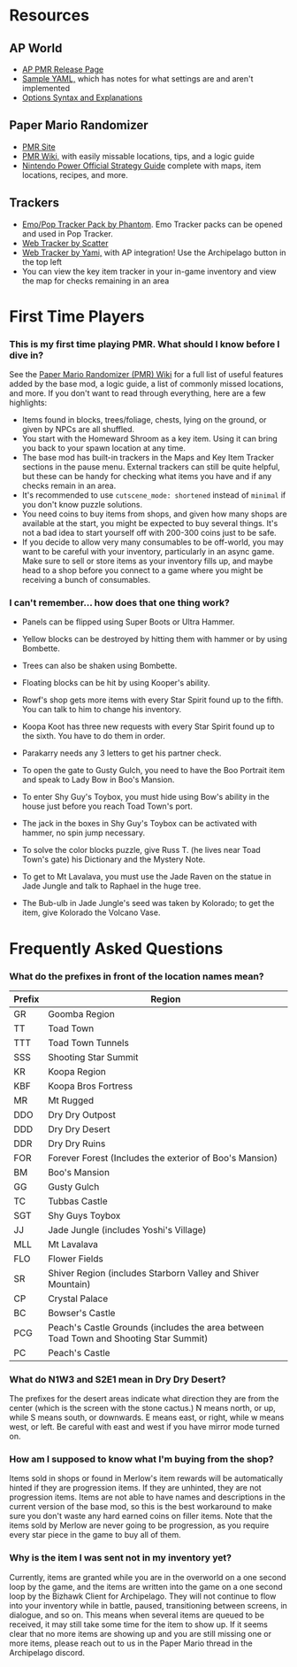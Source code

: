 # Resources

## AP World

- [AP PMR Release Page](https://github.com/JKBSunshine/PMR_APWorld/releases)
- [Sample YAML,](https://github.com/JKBSunshine/PMR_APWorld/blob/main/docs/PM%20Sample.yaml) which has notes for what settings are and aren't implemented
- [Options Syntax and Explanations](https://github.com/JKBSunshine/PMR_APWorld/blob/main/options.py)
## Paper Mario Randomizer

- [PMR Site](https://pm64randomizer.com/)
- [PMR Wiki,](https://github.com/icebound777/PMR-SeedGenerator/wiki) with easily missable locations, tips, and a logic guide
- [Nintendo Power Official Strategy Guide](https://ia801606.us.archive.org/6/items/PaperMarioNintendoPowerOfficialStrategyGuide_20170328/PaperMarioNintendoPowerOfficialStrategyGuide.pdf)
 complete with maps, item locations, recipes, and more.
## Trackers
- [Emo/Pop Tracker Pack by Phantom](https://github.com/Phantom5800/pmr-emotracker/releases). 
Emo Tracker packs can be opened and used in Pop Tracker.
- [Web Tracker by Scatter](https://pmr-tracker.christianlegge.dev/)
- [Web Tracker by Yami,](https://pm64r-tracker.mryami.com/) with AP integration! Use the Archipelago button in the top left
- You can view the key item tracker in your in-game inventory and view the map for checks remaining in an area

# First Time Players
### This is my first time playing PMR. What should I know before I dive in?
See the [Paper Mario Randomizer (PMR) Wiki](https://github.com/icebound777/PMR-SeedGenerator/wiki)
for a full list of useful features added by the base mod, a logic guide, a list of commonly missed locations, and more.
If you don't want to read through everything, here are a few highlights:
- Items found in blocks, trees/foliage, chests, lying on the ground, or given by NPCs are all shuffled. 
- You start with the Homeward Shroom as a key item. Using it can bring you back to your spawn location at any time.
- The base mod has built-in trackers in the Maps and Key Item Tracker sections in the pause menu. External trackers can 
still be quite helpful, but these can be handy for checking what items you have and if any checks remain in an area.
- It's recommended to use `cutscene_mode: shortened` instead of `minimal` if you don't know puzzle solutions.
- You need coins to buy items from shops, and given how many shops are available at the start, you might be expected to
buy several things. It's not a bad idea to start yourself off with 200-300 coins just to be safe.
- If you decide to allow very many consumables to be off-world, you may want to be careful with your inventory, 
particularly in an async game. Make sure to sell or store items as your inventory fills up, and maybe head to a shop 
before you connect to a game where you might be receiving a bunch of consumables.

### I can't remember... how does that one thing work?
- Panels can be flipped using Super Boots or Ultra Hammer.
- Yellow blocks can be destroyed by hitting them with hammer or by using Bombette.
- Trees can also be shaken using Bombette.
- Floating blocks can be hit by using Kooper's ability.
- Rowf's shop gets more items with every Star Spirit found up to the fifth. You can talk to him to change his inventory.

- Koopa Koot has three new requests with every Star Spirit found up to the sixth. You have to do them in order.

 
- Parakarry needs any 3 letters to get his partner check.


- To open the gate to Gusty Gulch, you need to have the Boo Portrait item and speak to Lady Bow in Boo's Mansion.


- To enter Shy Guy's Toybox, you must hide using Bow's ability in the house just before you reach Toad Town's port.
- The jack in the boxes in Shy Guy's Toybox can be activated with hammer, no spin jump necessary.
- To solve the color blocks puzzle, give Russ T. (he lives near Toad Town's gate) his Dictionary and the Mystery Note.


- To get to Mt Lavalava, you must use the Jade Raven on the statue in Jade Jungle and talk to Raphael in the huge tree.
- The Bub-ulb in Jade Jungle's seed was taken by Kolorado; to get the item, give Kolorado the Volcano Vase.


# Frequently Asked Questions

### What do the prefixes in front of the location names mean?

| Prefix | Region |
| ------ | ------ |
| GR	 | Goomba Region |
| TT	 | Toad Town |
| TTT	 | Toad Town Tunnels |
| SSS	 | Shooting Star Summit |
| KR	 | Koopa Region |
| KBF	 | Koopa Bros Fortress |
| MR	 | Mt Rugged |
| DDO	 | Dry Dry Outpost |
| DDD	 | Dry Dry Desert |
| DDR	 | Dry Dry Ruins |
| FOR	 | Forever Forest (Includes the exterior of Boo's Mansion) |
| BM	 | Boo's Mansion |
| GG	 | Gusty Gulch |
| TC	 | Tubbas Castle |
| SGT	 | Shy Guys Toybox |
| JJ	 | Jade Jungle (includes Yoshi's Village) |
| MLL	 | Mt Lavalava |
| FLO	 | Flower Fields |
| SR	 | Shiver Region (includes Starborn Valley and Shiver Mountain) |
| CP	 | Crystal Palace |
| BC	 | Bowser's Castle |
| PCG	 | Peach's Castle Grounds (includes the area between Toad Town and Shooting Star Summit)|
| PC	 | Peach's Castle |

### What do N1W3 and S2E1 mean in Dry Dry Desert?

The prefixes for the desert areas indicate what direction they are from the center 
(which is the screen with the stone cactus.) N means north, or up, while S means south, or downwards. 
E means east, or right, while w means west, or left. Be careful with east and west if you have mirror mode turned on.

### How am I supposed to know what I'm buying from the shop?

Items sold in shops or found in Merlow's item rewards will be automatically hinted if they are progression items. If 
they are unhinted, they are not progression items. Items are not able to have names and descriptions in the current 
version of the base mod, so this is the best workaround to make sure you don't waste any hard earned coins on filler 
items. Note that the items sold by Merlow are never going to be progression, as you require every star piece in the 
game to buy all of them.

### Why is the item I was sent not in my inventory yet?

Currently, items are granted while you are in the overworld on a one second loop by the game, and the items are written into the game on a one second loop by the Bizhawk Client for Archipelago. They will not continue to flow into your inventory while in battle, paused, transitioning between screens, in dialogue, and so on. This means when several items are queued to be received, it may still take some time for the item to show up. If it seems clear that no more items are showing up and you are still missing one or more items, please reach out to us in the Paper Mario thread in the Archipelago discord. 
